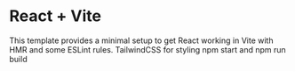 # React + Vite

This template provides a minimal setup to get React working in Vite with HMR and some ESLint rules.
TailwindCSS for styling
npm start and npm run build